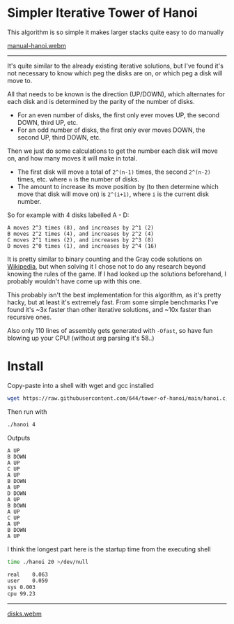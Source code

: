 # Simpler Iterative Tower of Hanoi

This algorithm is so simple it makes larger stacks quite easy to do manually

[manual-hanoi.webm](https://user-images.githubusercontent.com/17060633/230754635-05195e06-ba4f-4d37-be75-b84bdff50171.webm)

---

It's quite similar to the already existing iterative solutions, but I've found it's not necessary to know which peg the disks are on, or which peg a disk will move to.

All that needs to be known is the direction (UP/DOWN), which alternates for each disk and is determined by the parity of the number of disks.
- For an even number of disks, the first only ever moves UP, the second DOWN, third UP, etc.
- For an odd number of disks, the first only ever moves DOWN, the second UP, third DOWN, etc.

Then we just do some calculations to get the number each disk will move on, and how many moves it will make in total.
- The first disk will move a total of `2^(n-1)` times, the second `2^(n-2)` times, etc. where `n` is the number of disks.
- The amount to increase its move position by (to then determine which move that disk will move on) is `2^(i+1)`, where `i` is the current disk number.

So for example with 4 disks labelled A - D:
```
A moves 2^3 times (8), and increases by 2^1 (2)
B moves 2^2 times (4), and increases by 2^2 (4)
C moves 2^1 times (2), and increases by 2^3 (8)
D moves 2^0 times (1), and increases by 2^4 (16)
```

It is pretty similar to binary counting and the Gray code solutions on [Wikipedia](https://en.wikipedia.org/wiki/Tower_of_Hanoi#Iterative_solution), but when solving it I chose not to do any research beyond knowing the rules of the game. If I had looked up the solutions beforehand, I probably wouldn't have come up with this one.
 
This probably isn't the best implementation for this algorithm, as it's pretty hacky, but at least it's extremely fast. From some simple benchmarks I've found it's ~3x faster than other iterative solutions, and ~10x faster than recursive ones.

Also only 110 lines of assembly gets generated with `-Ofast`, so have fun blowing up your CPU! (without arg parsing it's 58..)

# Install
Copy-paste into a shell with wget and gcc installed
``` sh
wget https://raw.githubusercontent.com/644/tower-of-hanoi/main/hanoi.c; gcc hanoi.c -ohanoi -Ofast
```

Then run with
``` sh
./hanoi 4
```

Outputs
```
A UP
B DOWN
A UP
C UP
A UP
B DOWN
A UP
D DOWN
A UP
B DOWN
A UP
C UP
A UP
B DOWN
A UP
```

I think the longest part here is the startup time from the executing shell
``` sh
time ./hanoi 20 >/dev/null

real	0.063
user	0.059
sys	0.003
cpu	99.23
```

---

[disks.webm](https://user-images.githubusercontent.com/17060633/230754345-37078ead-078e-40e8-8e7f-3e3c3e5fdd4e.webm)
